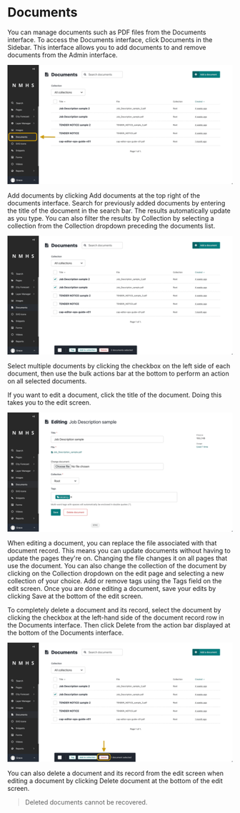# Documents

You can manage documents such as PDF files from the Documents interface. To access the Documents interface, click Documents in the Sidebar. This interface allows you to add documents to and remove documents from the Admin interface.

![Manage Documents](../../_static/images/documents/manage_documents.png "Manage Documents")

Add documents by clicking Add documents at the top right of the documents interface. Search for previously added documents by entering the title of the document in the search bar. The results automatically update as you type. You can also filter the results by Collection by selecting a collection from the Collection dropdown preceding the documents list.

![Select Documents](../../_static/images/documents/select_documents.png "Select Documents")

Select multiple documents by clicking the checkbox on the left side of each document, then use the bulk actions bar at the bottom to perform an action on all selected documents.

If you want to edit a document, click the title of the document. Doing this takes you to the edit screen.

![Edit Documents](../../_static/images/documents/edit_document.png "Edit Documents")

When editing a document, you can replace the file associated with that document record. This means you can update documents without having to update the pages they're on. Changing the file changes it on all pages that use the document. You can also change the collection of the document by clicking on the Collection dropdown on the edit page and selecting a new collection of your choice. Add or remove tags using the Tags field on the edit screen. Once you are done editing a document, save your edits by clicking Save at the bottom of the edit screen.

To completely delete a document and its record, select the document by clicking the checkbox at the left-hand side of the document record row in the Documents interface. Then click Delete from the action bar displayed at the bottom of the Documents interface.

![Delete Documents](../../_static/images/documents/delete_document.png "Delete Documents")


You can also delete a document and its record from the edit screen when editing a document by clicking Delete document at the bottom of the edit screen.

> Deleted documents cannot be recovered.



